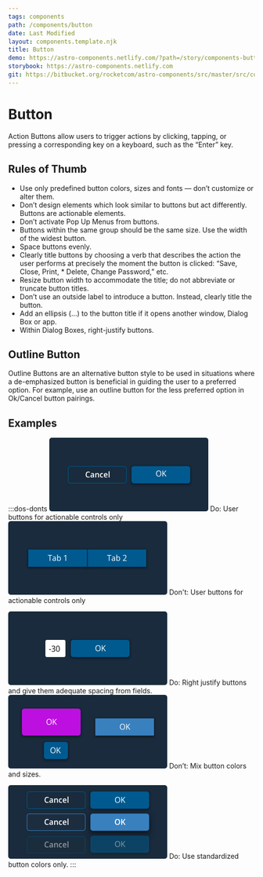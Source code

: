 ```yaml
---
tags: components
path: /components/button
date: Last Modified
layout: components.template.njk
title: Button
demo: https://astro-components.netlify.com/?path=/story/components-buttons--standard-button
storybook: https://astro-components.netlify.com
git: https://bitbucket.org/rocketcom/astro-components/src/master/src/components/rux-button/
---
```


# Button

Action Buttons allow users to trigger actions by clicking, tapping, or pressing a corresponding key on a keyboard, such as the “Enter” key.

## Rules of Thumb

- Use only predefined button colors, sizes and fonts — don’t customize or alter them.
- Don’t design elements which look similar to buttons but act differently. Buttons are actionable elements.
- Don’t activate Pop Up Menus from buttons.
- Buttons within the same group should be the same size. Use the width of the widest button.
- Space buttons evenly.
- Clearly title buttons by choosing a verb that describes the action the user performs at precisely the moment the button is clicked: “Save, Close, Print, \* Delete, Change Password,” etc.
- Resize button width to accommodate the title; do not abbreviate or truncate button titles.
- Don’t use an outside label to introduce a button. Instead, clearly title the button.
- Add an ellipsis (…) to the button title if it opens another window, Dialog Box or app.
- Within Dialog Boxes, right-justify buttons.

## Outline Button

Outline Buttons are an alternative button style to be used in situations where a de-emphasized button is beneficial in guiding the user to a preferred option. For example, use an outline button for the less preferred option in Ok/Cancel button pairings.

## Examples

:::dos-donts
![Do: User buttons for actionable controls only](/img/components/button-do-1.png 'Do: User buttons for actionable controls only')
Do: User buttons for actionable controls only
![Don't: User buttons for actionable controls only](/img/components/button-dont-1.png "Don't: User buttons for actionable controls only")
Don't: User buttons for actionable controls only

![Do: Right justify buttons and give them adequate spacing from fields.](/img/components/button-do-2.png 'Do: Right justify buttons and give them adequate spacing from fields.')
Do: Right justify buttons and give them adequate spacing from fields.
![Don’t: Mix button colors and sizes.](/img/components/button-dont-2.png 'Don’t: Mix button colors and sizes.')
Don’t: Mix button colors and sizes.

![Do: Use standardized button colors only.](/img/components/button-do-3.png 'Do: Use standardized button colors only.')
Do: Use standardized button colors only.
:::
